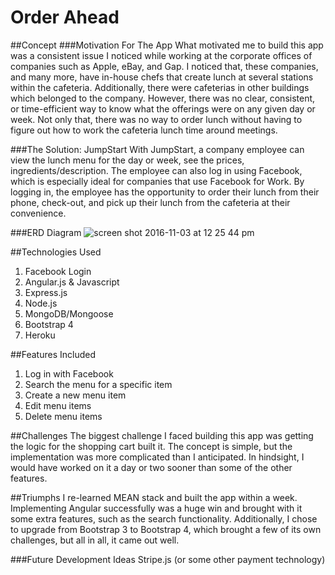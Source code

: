 # Order Ahead
##Concept
###Motivation For The App
What motivated me to build this app was a consistent issue I noticed while working at the corporate offices of companies such as Apple, eBay, and Gap. I noticed that, these companies, and many more, have in-house chefs that create lunch at several stations within the cafeteria. Additionally, there were cafeterias in other buildings which belonged to the company. However, there was no clear, consistent, or time-efficient way to know what the offerings were on any given day or week. Not only that, there was no way to order lunch without having to figure out how to work the cafeteria lunch time around meetings.

###The Solution: JumpStart
With JumpStart, a company employee can view the lunch menu for the day or week, see the prices, ingredients/description. The employee can also log in using Facebook, which is especially ideal for companies that use Facebook for Work. By logging in, the employee has the opportunity to order their lunch from their phone, check-out, and pick up their lunch from the cafeteria at their convenience.


###ERD Diagram
![screen shot 2016-11-03 at 12 25 44 pm](https://cloud.githubusercontent.com/assets/19937807/19981818/b567be98-a1c0-11e6-8c76-cba2986d15a5.png)

##Technologies Used
1. Facebook Login
2. Angular.js & Javascript
3. Express.js
4. Node.js
5. MongoDB/Mongoose
6. Bootstrap 4
7. Heroku

##Features Included
1. Log in with Facebook
2. Search the menu for a specific item
3. Create a new menu item
4. Edit menu items
5. Delete menu items



##Challenges
The biggest challenge I faced building this app was getting the logic for the shopping cart built it. The concept is simple, but the implementation was more complicated than I anticipated. In hindsight, I would have worked on it a day or two sooner than some of the other features.

##Triumphs
I re-learned MEAN stack and built the app within a week. Implementing Angular successfully was a huge win and brought with it some extra features, such as the search functionality. Additionally, I chose to upgrade from Bootstrap 3 to Bootstrap 4, which brought a few of its own challenges, but all in all, it came out well.


###Future Development Ideas
Stripe.js (or some other payment technology)
